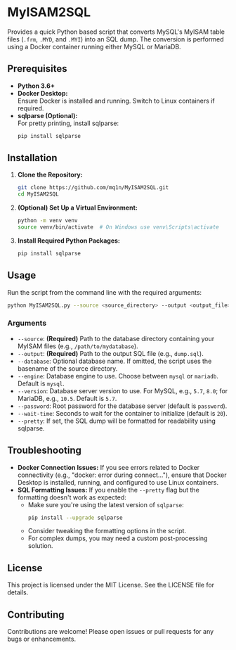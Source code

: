 # MyISAM2SQL

Provides a quick Python based script that converts MySQL's MyISAM table files (`.frm`, `.MYD`, and `.MYI`) into an SQL dump. The conversion is performed using a Docker container running either MySQL or MariaDB.

## Prerequisites

- **Python 3.6+**  
- **Docker Desktop:**  
  Ensure Docker is installed and running. Switch to Linux containers if required.
- **sqlparse (Optional):**  
  For pretty printing, install sqlparse:
  ```bash
  pip install sqlparse
  ```

## Installation

1. **Clone the Repository:**
   ```bash
   git clone https://github.com/mq1n/MyISAM2SQL.git
   cd MyISAM2SQL
   ```

2. **(Optional) Set Up a Virtual Environment:**
   ```bash
   python -m venv venv
   source venv/bin/activate  # On Windows use venv\Scripts\activate
   ```

3. **Install Required Python Packages:**
   ```bash
   pip install sqlparse
   ```

## Usage

Run the script from the command line with the required arguments:

```bash
python MyISAM2SQL.py --source <source_directory> --output <output_file> [options]
```

### Arguments

- `--source`: **(Required)** Path to the database directory containing your MyISAM files (e.g., `/path/to/mydatabase`).
- `--output`: **(Required)** Path to the output SQL file (e.g., `dump.sql`).
- `--database`: Optional database name. If omitted, the script uses the basename of the source directory.
- `--engine`: Database engine to use. Choose between `mysql` or `mariadb`. Default is `mysql`.
- `--version`: Database server version to use. For MySQL, e.g., `5.7`, `8.0`; for MariaDB, e.g., `10.5`. Default is `5.7`.
- `--password`: Root password for the database server (default is `password`).
- `--wait-time`: Seconds to wait for the container to initialize (default is `20`).
- `--pretty`: If set, the SQL dump will be formatted for readability using sqlparse.

## Troubleshooting

- **Docker Connection Issues:** If you see errors related to Docker connectivity (e.g., "docker: error during connect..."), ensure that Docker Desktop is installed, running, and configured to use Linux containers.
- **SQL Formatting Issues:** If you enable the `--pretty` flag but the formatting doesn't work as expected:
  - Make sure you're using the latest version of `sqlparse`:
    ```bash
    pip install --upgrade sqlparse
    ```
  - Consider tweaking the formatting options in the script.
  - For complex dumps, you may need a custom post-processing solution.

## License

This project is licensed under the MIT License. See the LICENSE file for details.

## Contributing

Contributions are welcome! Please open issues or pull requests for any bugs or enhancements.
